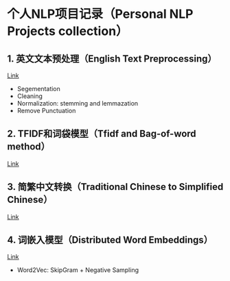 # 个人NLP项目记录（Personal NLP Projects collection）

## 1. 英文文本预处理（English Text Preprocessing）
[Link](https://github.com/ChiYeungLaw/myNLP/tree/master/TextPreprocessing)
- Segementation
- Cleaning
- Normalization: stemming and lemmazation
- Remove Punctuation

## 2. TFIDF和词袋模型（Tfidf and Bag-of-word method）
[Link](https://github.com/ChiYeungLaw/myNLP/tree/master/Tfidf-BoW)

## 3. 简繁中文转换（Traditional Chinese to Simplified Chinese）
[Link](https://github.com/ChiYeungLaw/myNLP/tree/master/TraditionalToSimplified)

## 4. 词嵌入模型（Distributed Word Embeddings）
[Link](https://github.com/ChiYeungLaw/myNLP/tree/master/DistributedWordEmbedding)
- Word2Vec: SkipGram + Negative Sampling